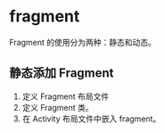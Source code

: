 # fragment

Fragment 的使用分为两种：静态和动态。

## 静态添加 Fragment

1. 定义 Fragment 布局文件
2. 定义 Fragment 类。
3. 在 Activity 布局文件中嵌入 fragment。
